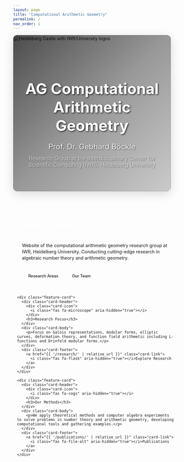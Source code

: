 ```yaml
---
layout: page
title: "Computational Arithmetic Geometry"
permalink: /
nav_order: 1
---
```


<div class="hero-header">
  <img src="{{ '/assets/img/Design ohne Titel.png' | relative_url }}" alt="Heidelberg Castle with IWR/University logos" class="hero-image">
  <div class="hero-overlay">
    <div class="hero-content">
      <h1 class="hero-title">AG Computational Arithmetic Geometry</h1>
      <p class="hero-subtitle">Prof. Dr. Gebhard Böckle</p>
      <p class="hero-description">Research Group at the Interdisciplinary Center for Scientific Computing (IWR), Heidelberg University</p>
    </div>
  </div>
</div>

<style>
.hero-header {
  position: relative;
  width: 100%;
  height: 500px;
  overflow: hidden;
  border-radius: 12px;
  box-shadow: 0 8px 32px rgba(0,0,0,0.15);
  margin-bottom: 2rem;
}

.hero-image {
  width: 100%;
  height: 100%;
  object-fit: cover;
  object-position: 50% 0%;
  background: transparent;
}

.hero-overlay {
  position: absolute;
  top: 0;
  left: 0;
  right: 0;
  bottom: 0;
  background: linear-gradient(135deg, rgba(0,0,0,0.7) 0%, rgba(0,0,0,0.4) 50%, rgba(0,0,0,0.2) 100%);
  display: flex;
  align-items: center;
  justify-content: center;
}

.hero-content {
  text-align: center;
  color: #ffffff !important;
  padding: 2rem;
}

/* Ensure all text in hero content is white */
.hero-content * {
  color: #ffffff !important;
}

.hero-title {
  font-size: 3rem;
  font-weight: 700;
  margin-bottom: 0.5rem;
  text-shadow: 2px 2px 4px rgba(0,0,0,0.8);
  color: #ffffff !important;
}

/* Override any global heading styles for hero title */
.hero-header .hero-title,
.hero-overlay .hero-title,
.hero-content .hero-title {
  color: #ffffff !important;
}

.hero-subtitle {
  font-size: 1.5rem;
  font-weight: 400;
  margin-bottom: 0.75rem;
  text-shadow: 1px 1px 2px rgba(0,0,0,0.8);
  color: #ffffff !important;
}

/* Override any global styles for hero subtitle */
.hero-header .hero-subtitle,
.hero-overlay .hero-subtitle,
.hero-content .hero-subtitle {
  color: #ffffff !important;
}

.hero-description {
  font-size: 1.1rem;
  font-weight: 300;
  margin: 0;
  opacity: 0.9;
  text-shadow: 1px 1px 2px rgba(0,0,0,0.8);
  color: #ffffff !important;
}

/* Override any global styles for hero description */
.hero-header .hero-description,
.hero-overlay .hero-description,
.hero-content .hero-description,
.hero-description {
  color: #ffffff !important;
}

@media (max-width: 768px) {
  .hero-header {
    height: 360px;
  }

  .hero-title {
    font-size: 2rem;
  }

  .hero-subtitle {
    font-size: 1.2rem;
  }

  .hero-description {
    font-size: 1rem;
  }
}

/* Horizontal Card Layout Styles */
.main-container {
  width: 100%;
  margin: 0;
  padding: 0 0.75rem;
}

.content-grid {
  display: grid;
  grid-template-columns: repeat(auto-fit, minmax(280px, 1fr));
  gap: 1rem;
  margin-bottom: 2rem;
}

.feature-card {
  background: var(--bg-primary);
  border-radius: var(--radius-lg);
  border: 1px solid var(--border-color);
  box-shadow: var(--shadow-sm);
  transition: all var(--transition-base);
  overflow: hidden;
  position: relative;
}

.feature-card:hover {
  box-shadow: var(--shadow-md);
  transform: translateY(-4px);
  border-color: var(--primary);
}

.card-header {
  background: linear-gradient(135deg, var(--primary) 0%, var(--heidelberg-red) 100%);
  padding: 0.75rem;
  color: white;
  position: relative;
}

.card-icon {
  width: 45px;
  height: 45px;
  background: rgba(255, 255, 255, 0.2);
  border-radius: 50%;
  display: flex;
  align-items: center;
  justify-content: center;
  font-size: 1.25rem;
  margin-bottom: 0.5rem;
  backdrop-filter: blur(10px);
}

.card-header h3 {
  margin: 0;
  font-size: 1.25rem;
  font-weight: 600;
  line-height: 1.2;
}

.card-body {
  padding: 1rem;
}

.card-body p {
  color: var(--text-secondary);
  font-size: 0.9rem;
  line-height: 1.4;
  margin-bottom: 1rem;
}

.card-footer {
  padding: 0 1rem 1rem 1rem;
  display: flex;
  gap: 0.5rem;
  flex-wrap: wrap;
}

.card-link {
  display: inline-flex;
  align-items: center;
  gap: 0.25rem;
  padding: 0.5rem 1rem;
  background: transparent;
  color: var(--primary);
  border: 2px solid var(--primary);
  border-radius: var(--radius-md);
  text-decoration: none;
  font-weight: 500;
  font-size: 0.8rem;
  transition: all var(--transition-base);
}

.card-link:hover {
  background: var(--primary);
  color: var(--primary-text);
  transform: translateY(-2px);
  box-shadow: var(--shadow-sm);
}



/* Responsive Design */
@media (max-width: 768px) {
  .content-grid {
    grid-template-columns: 1fr;
    gap: 0.75rem;
  }

  .card-footer {
    flex-direction: column;
  }

  .card-link {
    width: 100%;
    justify-content: center;
  }
}

@media (max-width: 480px) {
  .main-container {
    padding: 0 0.5rem;
  }

  .card-header {
    padding: 0.5rem;
  }

  .card-body {
    padding: 0.75rem;
  }

  .card-footer {
    padding: 0 0.75rem 0.75rem 0.75rem;
  }
}
</style>



<div class="main-container">
  <!-- Main Feature Cards -->
  <div class="content-grid">
    <div class="feature-card">
      <div class="card-header">
        <div class="card-icon">
          <i class="fas fa-university" aria-hidden="true"></i>
        </div>
        <h3>About Our Research Group</h3>
      </div>
      <div class="card-body">
        <p>Website of the computational arithmetic geometry research group at IWR, Heidelberg University. Conducting cutting-edge research in algebraic number theory and arithmetic geometry.</p>
      </div>
      <div class="card-footer">
        <a href="{{ '/research/' | relative_url }}" class="card-link">
          <i class="fas fa-search" aria-hidden="true"></i>Research Areas
        </a>
        <a href="{{ '/members/' | relative_url }}" class="card-link">
          <i class="fas fa-users" aria-hidden="true"></i>Our Team
        </a>
      </div>
    </div>

    <div class="feature-card">
      <div class="card-header">
        <div class="card-icon">
          <i class="fas fa-microscope" aria-hidden="true"></i>
        </div>
        <h3>Research Focus</h3>
      </div>
      <div class="card-body">
        <p>Focus on Galois representations, modular forms, elliptic curves, deformation theory, and function field arithmetic including L-functions and Drinfeld modular forms.</p>
      </div>
      <div class="card-footer">
        <a href="{{ '/research/' | relative_url }}" class="card-link">
          <i class="fas fa-flask" aria-hidden="true"></i>Explore Research
        </a>
      </div>
    </div>

    <div class="feature-card">
      <div class="card-header">
        <div class="card-icon">
          <i class="fas fa-cogs" aria-hidden="true"></i>
        </div>
        <h3>Our Methods</h3>
      </div>
      <div class="card-body">
        <p>We apply theoretical methods and computer algebra experiments to solve problems in number theory and arithmetic geometry, developing computational tools and gathering examples.</p>
      </div>
      <div class="card-footer">
        <a href="{{ '/publications/' | relative_url }}" class="card-link">
          <i class="fas fa-file-alt" aria-hidden="true"></i>Publications
        </a>
      </div>
    </div>
  </div>



</div>

